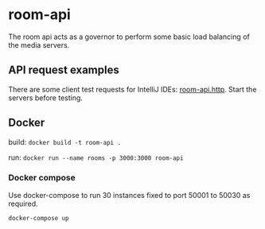 # room-api
The room api acts as a governor to perform some basic load balancing of the media servers.

## API request examples
There are some client test requests for IntelliJ IDEs: [room-api.http](room-api.http). Start the servers before testing.

## Docker
build: `docker build -t room-api .`

run: `docker run --name rooms -p 3000:3000 room-api`

### Docker compose
Use docker-compose to run 30 instances fixed to port 50001 to 50030 as required.

`docker-compose up`